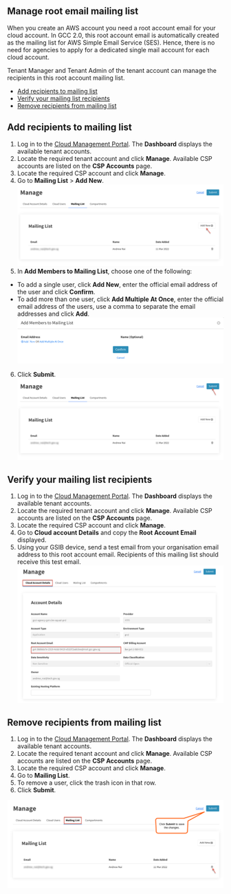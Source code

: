 ## Manage root email mailing list

When you create an AWS account you need a root account email for your cloud account. In GCC 2.0, this root account email is automatically created as the mailing list for AWS Simple Email Service (SES). Hence, there is no need for agencies to apply for a dedicated single mail account for each cloud account.

Tenant Manager and Tenant Admin of the tenant account can manage the recipients in this root account mailing list.

- [Add recipients to mailing list](#add-recipients-to-mailing-list)
- [Verify your mailing list recipients](#verify-your-mailing-list-recipients)
- [Remove recipients from mailing list](#remove-recipients-from-mailing-list)


## Add recipients to mailing list
1. Log in to the [Cloud Management Portal](log-in-to-cmp). The **Dashboard** displays the available tenant accounts.
2. Locate the required tenant account and click **Manage**. Available CSP accounts are listed on the **CSP Accounts** page.
3. Locate the required CSP account and click **Manage**.
4. Go to **Mailing List** > **Add New**.
<kbd>![mailing-list-add-new](images/mailing-list-add-new.png)</kbd>
5. In **Add Members to Mailing List**, choose one of the following:
  - To add a single user, click **Add New**, enter the official email address of the user and click **Confirm**.
  - To add more than one user, click **Add Multiple At Once**, enter the official email address of the users, use a comma to separate the email addresses and click **Add**.
<kbd>![add-members-to-mailing-list](images/add-members-to-mailing-list.png)</kbd>  
6. Click **Submit**.
<kbd>![mailing-list-submit](images/mailing-list-submit.png)</kbd>

## Verify your mailing list recipients
1. Log in to the [Cloud Management Portal](log-in-to-cmp). The **Dashboard** displays the available tenant accounts.
2. Locate the required tenant account and click **Manage**. Available CSP accounts are listed on the **CSP Accounts** page.
3. Locate the required CSP account and click **Manage**.
4. Go to **Cloud account Details** and copy the **Root Account Email** displayed.
5. Using your GSIB device, send a test email from your organisation email address to this root account email. Recipients of this mailing list should receive this test email.
<kbd>![root-account-verify-mailing-list](images/root-account-verify-mailing-list.png)</kbd>

## Remove recipients from mailing list
1. Log in to the [Cloud Management Portal](log-in-to-cmp). The **Dashboard** displays the available tenant accounts.
2. Locate the required tenant account and click **Manage**. Available CSP accounts are listed on the **CSP Accounts** page.
3. Locate the required CSP account and click **Manage**.
4. Go to **Mailing List**.
5. To remove a user, click the trash icon in that row.
6. Click **Submit**.

<kbd>![mailing-list-delete-recipient](images/mailing-list-delete-recipient.png)</kbd>
